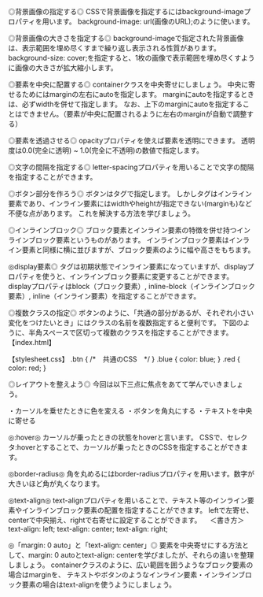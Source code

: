 ◎背景画像の指定する◎
CSSで背景画像を指定するにはbackground-imageプロパティを用います。
background-image: url(画像のURL);のように使います。

◎背景画像の大きさを指定する◎
background-imageで指定された背景画像は、表示範囲を埋め尽くすまで繰り返し表示される性質があります。
background-size: cover;を指定すると、1枚の画像で表示範囲を埋め尽くすように画像の大きさが拡大縮小します。

◎要素を中央に配置する◎
containerクラスを中央寄せにしましょう。
中央に寄せるためにはmarginの左右にautoを指定します。
marginにautoを指定するときは、必ずwidthを併せて指定します。
なお、上下のmarginにautoを指定することはできません。（要素が中央に配置されるように左右のmarginが自動で調整する）

◎要素を透過させる◎
opacityプロパティを使えば要素を透明にできます。
透明度は0.0(完全に透明) ~ 1.0(完全に不透明)の数値で指定します。

◎文字の間隔を指定する◎
letter-spacingプロパティを用いることで文字の間隔を指定することができます。

◎ボタン部分を作ろう◎
ボタンは<a>タグで指定します。
しかし<a>タグはインライン要素であり、インライン要素にはwidthやheightが指定できない(marginも)など不便な点があります。
これを解決する方法を学びましょう。

◎インラインブロック◎
ブロック要素とインライン要素の特徴を併せ持つインラインブロック要素というものがあります。
インラインブロック要素はインライン要素と同様に横に並びますが、ブロック要素のように幅や高さをもちます。

◎display要素◎
<a>タグは初期状態でインライン要素になっていますが、displayプロパティを使うと、インラインブロック要素に変更することができます。
displayプロパティはblock（ブロック要素）, inline-block（インラインブロック要素）, inline（インライン要素）を指定することができます。

◎複数クラスの指定◎
ボタンのように、「共通の部分があるが、それぞれ小さい変化をつけたいとき」にはクラスの名前を複数指定すると便利です。
下図のように、半角スペースで区切って複数のクラスを指定することができます。
【index.html】
  <div class="btn blue">
  </div>
  
  <div class="btn red">
  </div>
  
【stylesheet.css】
  .btn {
    /*　共通のCSS　*/
  }
  .blue {
    color: blue;
  }
  .red {
    color: red;
  }
  
◎レイアウトを整えよう◎
今回は以下三点に焦点をあてて学んでいきましょう。

  ・カーソルを乗せたときに色を変える
  ・ボタンを角丸にする
  ・テキストを中央に寄せる
  
◎:hover◎
カーソルが乗ったときの状態をhoverと言います。
CSSで、セレクタ:hoverとすることで、カーソルが乗ったときのCSSを指定することができます。

◎border-radius◎
角を丸めるにはborder-radiusプロパティを用います。数字が大きいほど角が丸くなります。

◎text-align◎
text-alignプロパティを用いることで、テキスト等のインライン要素やインラインブロック要素の配置を指定することができます。
leftで左寄せ、centerで中央揃え、rightで右寄せに設定することができます。
　＜書き方＞
    text-align: left;
    text-align: center;
    text-align: right;
 
◎「margin: 0 auto」と「text-align: center」◎
要素を中央寄せにする方法として、margin: 0 autoとtext-align: centerを学びましたが、それらの違いを整理しましょう。
containerクラスのように、広い範囲を囲うようなブロック要素の場合はmarginを、
テキストやボタンのようなインライン要素・インラインブロック要素の場合はtext-alignを使うようにしましょう。
